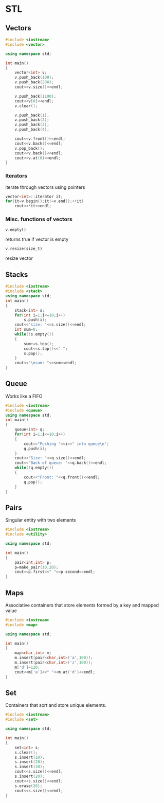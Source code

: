 # STL
## Vectors
```c++
#include <iostream>
#include <vector>

using namespace std;

int main()
{
	vector<int> v;
	v.push_back(100);
	v.push_back(200);
	cout<<v.size()<<endl;

	v.push_back(1100);
	cout<<v[0]<<endl;
	v.clear();

	v.push_back(1);
	v.push_back(2);
	v.push_back(3);
	v.push_back(4);

	cout<<v.front()<<endl;
	cout<<v.back()<<endl;
	v.pop_back();
	cout<<v.back()<<endl;
	cout<<v.at(0)<<endl;
}
```

### Iterators
iterate through vectors using pointers
```c++
vector<int>::iterator it;
for(it=v.begin();it!=v.end();++it)
	cout<<*it<<endl;
```

### Misc. functions of vectors
`v.empty()`

returns true if vector is empty

`v.resize(size_t)`

resize vector

## Stacks
```c++
#include <iostream>
#include <stack>
using namespace std;
int main()
{
	stack<int> s;
	for(int i=1;i<=10;i++)
		s.push(i);
	cout<<"size: "<<s.size()<<endl;
	int sum=0;
	while(!s.empty())
	{
		sum+=s.top();
		cout<<s.top()<<" ";
		s.pop();
	}
	cout<<"\nsum: "<<sum<<endl;
}
```

## Queue
Works like a FIFO
```c++
#include <iostream>
#include <queue>
using namespace std;
int main()
{
	queue<int> q;
	for(int i=1;i<=10;i++)
	{
		cout<<"Pushing "<<i<<" into queue\n";
		q.push(i);
	}
	cout<<"Size: "<<q.size()<<endl;
	cout<<"Back of queue: "<<q.back()<<endl;
	while(!q.empty())
	{
		cout<<"Front: "<<q.front()<<endl;
		q.pop();
	}
}
```

## Pairs
Singular entity with two elements
```c++
#include <iostream>
#include <utility>

using namespace std;

int main()
{
	pair<int,int> p;
	p=make_pair(10,20);
	cout<<p.first<<" "<<p.second<<endl;
}
```

## Maps
Associative containers that store elements formed by a key and mapped value

```c++
#include <iostream>
#include <map>

using namespace std;

int main()
{
	map<char,int> m;
	m.insert(pair<char,int>('a',100));
	m.insert(pair<char,int>('z',100));
	m['d']=120;
	cout<<m['a']<<" "<<m.at('d')<<endl;
}
```

## Set
Containers that sort and store unique elements.
```c++
#include <iostream>
#include <set>

using namespace std;

int main()
{
	set<int> s;
	s.clear();
	s.insert(10);
	s.insert(20);
	s.insert(30);
	cout<<s.size()<<endl;
	s.insert(20);
	cout<<s.size()<<endl;
	s.erase(20);
	cout<<s.size()<<endl;
}
```